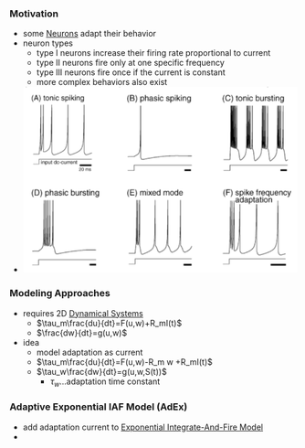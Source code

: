 ### Motivation
+ some [Neurons](Neurons/Neurons.md) adapt their behavior
+ neuron types
	+ type I neurons increase their firing rate proportional to current
	+ type II neurons fire only at one specific frequency
	+ type III neurons fire once if the current is constant
	+ more complex behaviors also exist
+ ![](../../../../z_images/Pasted%20image%2020250616151154.png)
### Modeling Approaches
+ requires 2D [Dynamical Systems](Dynamical%20Systems.md)
	+ $\tau_m\frac{du}{dt}=F(u,w)+R_mI(t)$
	+ $\frac{dw}{dt}=g(u,w)$
+ idea
	+ model adaptation as current
	+ $\tau_m\frac{du}{dt}=F(u,w)-R_m w +R_mI(t)$
	+ $\tau_w\frac{dw}{dt}=g(u,w,S(t))$
		+ $\tau_w$...adaptation time constant

### Adaptive Exponential IAF Model (AdEx)
+ add adaptation current to [Exponential Integrate-And-Fire Model](Exponential%20Integrate-And-Fire%20Model.md)
+ 


